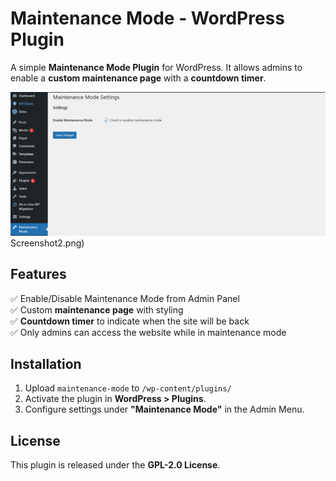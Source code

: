 # Maintenance Mode - WordPress Plugin

A simple **Maintenance Mode Plugin** for WordPress. It allows admins to enable a **custom maintenance page** with a **countdown timer**.

![Maintenance Mode Screenshot](Screenshot1.png)Screenshot2.png)

## Features

✅ Enable/Disable Maintenance Mode from Admin Panel  
✅ Custom **maintenance page** with styling  
✅ **Countdown timer** to indicate when the site will be back  
✅ Only admins can access the website while in maintenance mode

## Installation

1. Upload `maintenance-mode` to `/wp-content/plugins/`
2. Activate the plugin in **WordPress > Plugins**.
3. Configure settings under **"Maintenance Mode"** in the Admin Menu.

## License

This plugin is released under the **GPL-2.0 License**.
